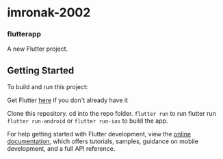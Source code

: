 # imronak-2002

### flutterapp

A new Flutter project.

## Getting Started

To build and run this project:

Get Flutter [here](https://flutter.dev) if you don't already have it

Clone this repository.
cd into the repo folder.
`flutter run` to run flutter 
run `flutter run-android` or `flutter run-ios` to build the app.



For help getting started with Flutter development, view the
[online documentation](https://docs.flutter.dev/), which offers tutorials,
samples, guidance on mobile development, and a full API reference.
